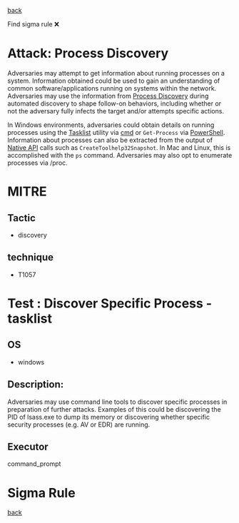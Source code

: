 
[back](../index.md)

Find sigma rule :x: 

# Attack: Process Discovery 

Adversaries may attempt to get information about running processes on a system. Information obtained could be used to gain an understanding of common software/applications running on systems within the network. Adversaries may use the information from [Process Discovery](https://attack.mitre.org/techniques/T1057) during automated discovery to shape follow-on behaviors, including whether or not the adversary fully infects the target and/or attempts specific actions.

In Windows environments, adversaries could obtain details on running processes using the [Tasklist](https://attack.mitre.org/software/S0057) utility via [cmd](https://attack.mitre.org/software/S0106) or <code>Get-Process</code> via [PowerShell](https://attack.mitre.org/techniques/T1059/001). Information about processes can also be extracted from the output of [Native API](https://attack.mitre.org/techniques/T1106) calls such as <code>CreateToolhelp32Snapshot</code>. In Mac and Linux, this is accomplished with the <code>ps</code> command. Adversaries may also opt to enumerate processes via /proc.

# MITRE
## Tactic
  - discovery


## technique
  - T1057


# Test : Discover Specific Process - tasklist
## OS
  - windows


## Description:
Adversaries may use command line tools to discover specific processes in preparation of further attacks. 
Examples of this could be discovering the PID of lsass.exe to dump its memory or discovering whether specific security processes (e.g. AV or EDR) are running.


## Executor
command_prompt

# Sigma Rule


[back](../index.md)
